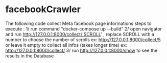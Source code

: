 # facebookCrawler
The following code collect Meta facebook page informations
steps to execute :
1/ run command "docker-compose up --build"
2/ open navigator and run http://127.0.0.1:8000/collect/'SCROLL' , replace SCROLL with a number to choose the number of scrolls ex: http://127.0.0.1:8000/collect/5
or leave it empty to collect all infos (takes longer time) ex: http://127.0.0.1:8000/collect/
3/ run http://127.0.0.1:8000/show to see the results in the Database
